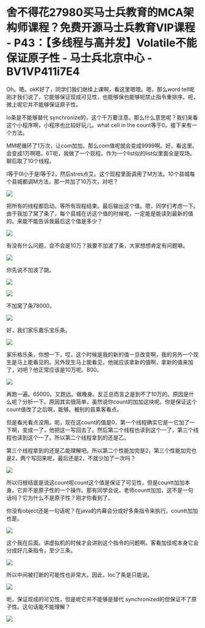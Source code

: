# 舍不得花27980买马士兵教育的MCA架构师课程？免费开源马士兵教育VIP课程 - P43：【多线程与高并发】Volatile不能保证原子性 - 马士兵北京中心 - BV1VP411i7E4

Oh。嗯。okK好了，同学们我们继续上课啊，看这里嗯嗯。嗯，那么word tell呢刚才我们说了，它能够保证现成可见性，也能够保也能够呃禁止指令重排序。呃，微上呢它并不能够保证原子性。

lo条是不能够替代 synchronize的，这个千万要注意。那么什么意思呢？我们来看这个小程序啊，小程序也比较好玩儿。what cell in the count等于0。接下来有一个方法。

MM呢循环了1万次，让com加加。那么com值呢就会变成9999啊。好，看这里。会变成1万啊嗯。6T呃，我做了一个现程。作为一个list似的list似里面全是现场。聊后取了10个线程。

I等于0I小于是I等于2，然后stres点艾。这个现程里面调用了M方法。10个县城每个县城都调M方法，那一共加了10万次，对吧？



![](img/03188fc387f674f2ed3e867acaedde43_1.png)

把所有的线程都启动。等所有现程结束。最后输出这个值。嗯，同学们考虑一下。由于我加了窝了条了，每个县城在访这个值的时候呢，一定能是能读到最新的值的。来能不能告诉我最后这个值是多少？



![](img/03188fc387f674f2ed3e867acaedde43_3.png)

有没有什么问题，会不会是10万？我要不加波了条，大家想想肯定有问题嘛。

![](img/03188fc387f674f2ed3e867acaedde43_5.png)

你先说不加波了跳。

![](img/03188fc387f674f2ed3e867acaedde43_7.png)

![](img/03188fc387f674f2ed3e867acaedde43_8.png)

不加窝了条78000。

![](img/03188fc387f674f2ed3e867acaedde43_10.png)

好，我们家乐嘉乐宝乐条。

![](img/03188fc387f674f2ed3e867acaedde43_12.png)

家乐格乐条，你想一下，哎，这个时候是我的新的值一旦改变啊，我的另外一个现生是马上能看见的。另外现生马上能看见，他就应该拿新的值啊，拿新的值来加了，对吧？他正常应该是10万呢。800。



![](img/03188fc387f674f2ed3e867acaedde43_14.png)

再跑一遍。65000。又跑远。做晚身。反正总而言之是到不了10万的。原因是什么呢？分析一下。原因其实很简单，虽然说你count的加加这块呢。你是保证这个count值改了之后啊，能够。被别的县乘客看点。

但是看光看点没用。呃，现在这count的值是0，第一个线程确实它是一它加了一下啊，变成一了，他把这一写回去了。然后第二个线程也读到这个一了，第三个线程也读到这个一了。所以第二个线程拿到的还是乙。

第三个线程拿到的还是乙能理解吧。所以第二个性能加完是2，第三个性能加完也是2，两个写回来呢，最后还是2，不就少加了一次吗？



![](img/03188fc387f674f2ed3e867acaedde43_16.png)

所以归根结底是说这count呢count这个值是保证了可见性，但是countt加加本身。它并不是原子性的一个操作。那有同学会说，老师countt加加，这不是一句话吗？它为什么不是原子性？刚才你看到了。

你没有object还是一句话呢？在java的内幕会分成好多条指令来执行。countt加加也是。

![](img/03188fc387f674f2ed3e867acaedde43_18.png)

这个我在后面。讲虚拟机的时候才会讲到这个指令的问题啊。客看加佳呢本身它会分成好几条指令，至少三条。

![](img/03188fc387f674f2ed3e867acaedde43_20.png)

所以中间被打断的可能性也非常大。因此，loc了条是只能说。

![](img/03188fc387f674f2ed3e867acaedde43_22.png)

呃，保证现成的可见性，但是呢它并不能够是替代 synchronized的但保证不了原子性。这句话能不能理解？



![](img/03188fc387f674f2ed3e867acaedde43_24.png)